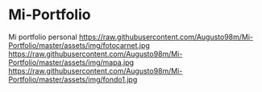 # Mi-Portfolio
Mi portfolio personal
https://raw.githubusercontent.com/Augusto98m/Mi-Portfolio/master/assets/img/fotocarnet.jpg
https://raw.githubusercontent.com/Augusto98m/Mi-Portfolio/master/assets/img/mapa.jpg
https://raw.githubusercontent.com/Augusto98m/Mi-Portfolio/master/assets/img/fondo1.jpg
